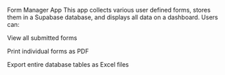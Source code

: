 Form Manager App
This app collects various user defined forms, stores them in a Supabase database, and displays all data on a dashboard. Users can:

View all submitted forms

Print individual forms as PDF

Export entire database tables as Excel files
